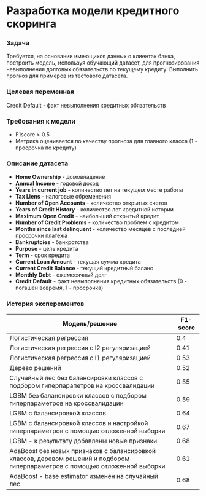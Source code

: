 # Разработка модели кредитного скоринга

### Задача ###

Требуется, на основании имеющихся данных о клиентах банка, построить модель, используя обучающий датасет, для прогнозирования невыполнения долговых обязательств по текущему кредиту. Выполнить прогноз для примеров из тестового датасета.

### Целевая переменная ###

Credit Default - факт невыполнения кредитных обязательств

### Требования к модели ###

 - F1score > 0.5
 - Метрика оценивается по качеству прогноза для главного класса (1 - просрочка по кредиту)
 
### Описание датасета ###

* **Home Ownership** - домовладение
* **Annual Income** - годовой доход
* **Years in current job** - количество лет на текущем месте работы
* **Tax Liens** - налоговые обременения
* **Number of Open Accounts** - количество открытых счетов
* **Years of Credit History** - количество лет кредитной истории
* **Maximum Open Credit** - наибольший открытый кредит
* **Number of Credit Problems** - количество проблем с кредитом
* **Months since last delinquent** - количество месяцев с последней просрочки платежа
* **Bankruptcies** - банкротства
* **Purpose** - цель кредита
* **Term** - срок кредита
* **Current Loan Amount** - текущая сумма кредита
* **Current Credit Balance** - текущий кредитный баланс
* **Monthly Debt** - ежемесячный долг
* **Credit Default** - факт невыполнения кредитных обязательств (0 - погашен вовремя, 1 - просрочка)

### История эксперементов ###

|Модель/решение|F1-score|
|---|---|
|Логистическая регрессия|0.4|
|Логистическая регрессия с l2 регуляризацией|0.41|
|Логистическая регрессия с l1 регуляризацией|0.53|
|Дерево решений|0.52|
|Случайный лес без балансировки классов с подбором гиперпарапетров на кроссвалидации|0.55|
|LGBM без балансировки классов с подбором гиперпараметров на кроссвалидации|0.59|
|LGBM с балансировкой классов|0.64|
|LGBM с балансировкой классов и настройкой гиперпараметров с помощью отложенной выборки|0.67|
|LGBM - к результату добавлены новые признаки|0.68|
|AdaBoost без новых признаков с балансировкой классов, деревом решений и подбором гиперпараметров с помощью отложенной выборки|0.61|
|AdaBoost - base estimator изменён на случайный лес|0.68|
